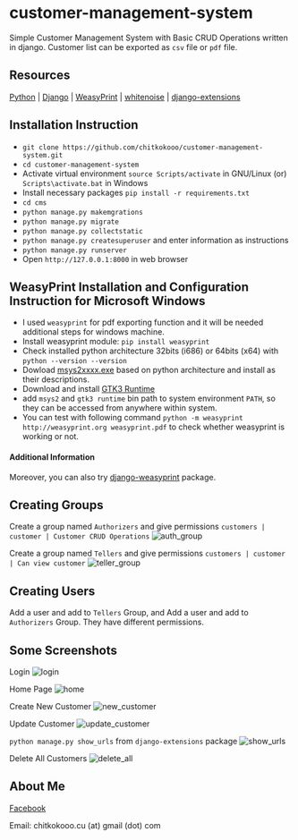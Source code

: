 # customer-management-system #

Simple Customer Management System with Basic CRUD Operations written in django.
Customer list can be exported as `csv` file or `pdf` file. 


## Resources ##

[Python](https://python.org) | [Django](https://www.djangoproject.com) | [WeasyPrint](https://weasyprint.org/) | [whitenoise](https://github.com/evansd/whitenoise) | [django-extensions](https://django-extensions.readthedocs.io/)


## Installation Instruction ##

- `git clone https://github.com/chitkokooo/customer-management-system.git`
- `cd customer-management-system`
- Activate virtual environment `source Scripts/activate` in GNU/Linux (or) `Scripts\activate.bat` in Windows
- Install necessary packages `pip install -r requirements.txt`
- `cd cms`
- `python manage.py makemgrations`
- `python manage.py migrate`
- `python manage.py collectstatic`
- `python manage.py createsuperuser` and enter information as instructions
- `python manage.py runserver`
- Open `http://127.0.0.1:8000` in web browser


## WeasyPrint Installation  and Configuration Instruction for Microsoft Windows ##

- I used `weasyprint` for pdf exporting function and it will be needed additional steps for windows machine.
- Install weasyprint module: `pip install weasyprint`
- Check installed python architecture 32bits (i686) or 64bits (x64) with `python --version --version`
- Dowload [msys2xxxx.exe](https://www.msys2.org/) based on python architecture and install as their descriptions.
- Download and install [GTK3 Runtime](https://sourceforge.net/projects/gtk-win/files/latest/download)
- add `msys2` and `gtk3 runtime` bin path to system environment `PATH`, so they can be accessed from anywhere within system.
- You can test with following command `python -m weasyprint http://weasyprint.org weasyprint.pdf` to check whether weasyprint is working or not.


#### Additional Information ###

Moreover, you can also try [django-weasyprint](https://github.com/fdemmer/django-weasyprint) package.

## Creating Groups ##
Create a group named `Authorizers` and give permissions `customers | customer | Customer CRUD Operations`
![auth_group](resources/2_authorizers_group.png)

Create a group named `Tellers` and give permissions `customers | customer | Can view customer`
![teller_group](resources/4_tellers_group.png)


## Creating Users ##
Add a user and add to `Tellers` Group, and Add a user and add to `Authorizers` Group.
They have different permissions.


## Some Screenshots ##

Login
![login](resources/1_login_page.png)

Home Page
![home](resources/5_home_page.png)

Create New Customer
![new_customer](resources/3_add_new_customer.png)

Update Customer
![update_customer](resources/6_update_customer.png)

`python manage.py show_urls` from `django-extensions` package
![show_urls](resources/7_python_manage.py_show_urls.png)

Delete All Customers
![delete_all](resources/8_delete_all.png)

## About Me ##

[Facebook](https://www.faceboook.com/artisan443)

Email: chitkokooo.cu (at) gmail (dot) com

